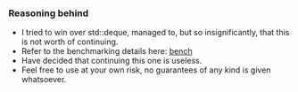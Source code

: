 ### Reasoning behind
- I tried to win over std::deque, managed to, but so insignificantly, that this is not worth of continuing. 
- Refer to the benchmarking details here: [bench](https://github.com/andreysolovyev381/circular_buffer_bench)
- Have decided that continuing this one is useless.
- Feel free to use at your own risk, no guarantees of any kind is given whatsoever. 